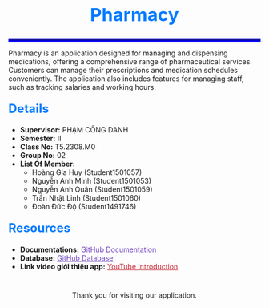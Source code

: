 <h1 style="font-size: 36px; font-weight: bold; text-align: center; color: #007BFF;">
Pharmacy
</h1>
<hr style="border: 3px solid blue;">
<p>Pharmacy is an application designed for managing and dispensing medications, offering a comprehensive range of pharmaceutical services. Customers can manage their prescriptions and medication schedules conveniently. The application also includes features for managing staff, such as tracking salaries and working hours.</p>

<h2 style="font-size: 24px; margin-top: 20px; color: #007BFF;">Details</h2>
<ul>
    <li><strong>Supervisor:</strong> PHẠM CÔNG DANH</li>
    <li><strong>Semester:</strong> II</li>
    <li><strong>Class No:</strong> T5.2308.M0</li>
    <li><strong>Group No:</strong> 02</li>
    <li><strong>List Of Member:</strong>
        <ul>
            <li>Hoàng Gia Huy (Student1501057)</li>
            <li>Nguyễn Anh Minh (Student1501053)</li>
            <li>Nguyễn Anh Quân (Student1501059)</li>
            <li>Trần Nhật Linh (Student1501060)</li>
            <li>Đoàn Đức Độ (Student1491746)</li>
        </ul>
    </li>
</ul>

<h2 style="font-size: 24px; margin-top: 20px; color: #007BFF;">Resources</h2>
<ul>
    <li><strong>Documentations:</strong> <a href="https://github.com/huyhoanglc/Phamarcy/blob/main/Pharmacy_Group02_T5.2308.M0.docx" style="color: #6f42c1;"><i class="fab fa-github"></i> GitHub Documentation</a></li>
    <li><strong>Database:</strong> <a href="https://github.com/huyhoanglc/Phamarcy/blob/main/Phamarcy.bak" style="color: #6f42c1;"><i class="fab fa-github"></i> GitHub Database</a></li>
    <li><strong>Link video giới thiệu app:</strong> <a href="https://youtu.be/NVnqKv4fPKo" style="color: #c82333;"><i class="fab fa-youtube"></i> YouTube Introduction</a></li>
</ul>

<div style="text-align: center; margin-top: 40px;">
Thank you for visiting our application.
</div>
